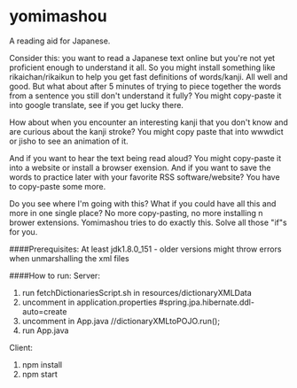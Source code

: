 # yomimashou
A reading aid for Japanese.

Consider this: you want to read a Japanese text online but you're not yet proficient enough to understand it all. So you might install something like rikaichan/rikaikun to help you get fast definitions of words/kanji. All well and good. But what about after 5 minutes of trying to piece together the words from a sentence you still don't understand it fully? You might copy-paste it into google translate, see if you get lucky there.

How about when you encounter an interesting kanji that you don't know and are curious about the kanji stroke? You might copy paste that into wwwdict or jisho to see an animation of it. 

And if you want to hear the text being read aloud? You might copy-paste it into a website or install a browser exension. And if you want to save the words to practice later with your favorite RSS software/website? You have to copy-paste some more.

Do you see where I'm going with this? What if you could have all this and more in one single place? No more copy-pasting, no more installing n brower extensions. Yomimashou tries to do exactly this. Solve all those "if"s for you.


####Prerequisites: 
At least jdk1.8.0_151 - older versions might throw errors when unmarshalling the xml files

####How to run:
Server:
1. run fetchDictionariesScript.sh in resources/dictionaryXMLData
2. uncomment in application.properties #spring.jpa.hibernate.ddl-auto=create
3. uncomment in App.java  //dictionaryXMLtoPOJO.run();
4. run App.java

Client:
1. npm install 
2. npm start